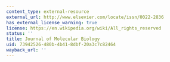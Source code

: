 ```yaml
---
content_type: external-resource
external_url: http://www.elsevier.com/locate/issn/0022-2836
has_external_license_warning: true
license: https://en.wikipedia.org/wiki/All_rights_reserved
status: ''
title: Journal of Molecular Biology
uid: 73942526-480b-4b41-8dbf-20a3c7c82464
wayback_url: ''
---
```

